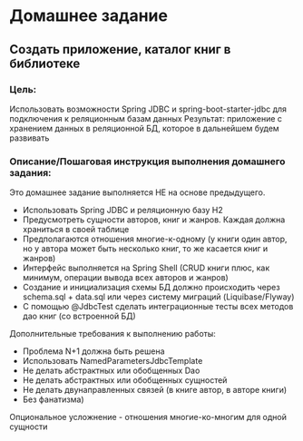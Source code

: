 # Домашнее задание

## Создать приложение, каталог книг в библиотеке
### Цель:

Использовать возможности Spring JDBC и spring-boot-starter-jdbc для подключения к реляционным базам данных
Результат: приложение с хранением данных в реляционной БД, которое в дальнейшем будем развивать

### Описание/Пошаговая инструкция выполнения домашнего задания:

Это домашнее задание выполняется НЕ на основе предыдущего.

- Использовать Spring JDBC и реляционную базу H2
- Предусмотреть сущности авторов, книг и жанров. Каждая должна храниться в своей таблице
- Предполагаются отношения многие-к-одному (у книги один автор, но у автора может быть несколько книг, то же касается книг и жанров)
- Интерфейс выполняется на Spring Shell (CRUD книги плюс, как минимум, операции вывода всех авторов и жанров)
- Создание и инициализация схемы БД должно происходить через schema.sql + data.sql или через систему миграций (Liquibase/Flyway)
- С помощью @JdbcTest сделать интеграционные тесты всех методов дао книг (со встроенной БД)

Дополнительные требования к выполнению работы:

- Проблема N+1 должна быть решена
- Использовать NamedParametersJdbcTemplate
- Не делать абстрактных или обобщенных Dao
- Не делать абстрактных или обобщенных сущностей
- Не делать двунаправленных связей (в книге автор, в авторе книги)
- Без фанатизма)


Опциональное усложнение - отношения многие-ко-многим для одной сущности